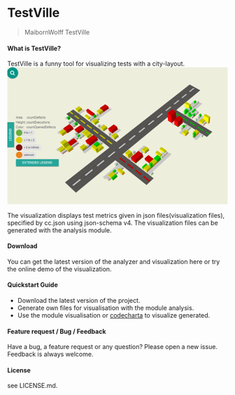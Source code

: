 # TestVille

> MaibornWolff TestVille

#### What is TestVille?
TestVille is a funny tool for visualizing tests with a city-layout.
![takeALook](./images/testVilleDemo.png)

The visualization displays test metrics given in json files(visualization files), specified by cc.json using json-schema v4.
The visualization files can be generated with the analysis module.

#### Download
You can get the latest version of the analyzer and visualization here or try the online demo of the visualization.

#### Quickstart Guide
* Download the latest version of the project.
* Generate own files for visualisation with the module analysis.
* Use the module visualisation or [codecharta](https://maibornwolff.github.io/codecharta/visualization/app/) to visualize generated.
	
#### Feature request / Bug / Feedback
Have a bug, a feature request or any question? Please open a new issue. Feedback is always welcome.

#### License
see LICENSE.md.
